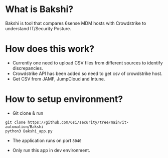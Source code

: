 # What is Bakshi?

Bakshi is tool that compares 6sense MDM hosts with Crowdstrike to understand IT/Security Posture.

# How does this work?
- Currently one need to upload CSV files from different sources to identify discrepancies.
- Crowdstrike API has been added so need to get csv of crowdstrike host.
- Get CSV from JAMF, JumpCloud and Intune.

# How to setup environment?

- Git clone & run

```
git clone https://github.com/6si/security/tree/main/it-automation/Bakshi
python3 Bakshi_app.py
```

- The application runs on port `8040`

- Only run this app in dev environment.
